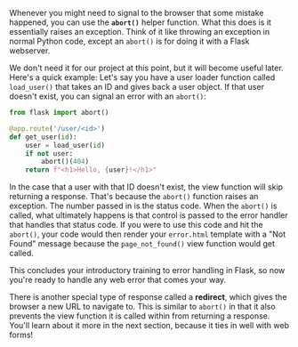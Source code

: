Whenever you might need to signal to the browser that some mistake happened, you can use the **`abort()`** helper function. What this does is it essentially raises an exception. Think of it like throwing an exception in normal Python code, except an `abort()` is for doing it with a Flask webserver.

We don't need it for our project at this point, but it will become useful later. Here's a quick example: Let's say you have a user loader function called `load_user()` that takes an ID and gives back a user object. If that user doesn't exist, you can signal an error with an `abort()`:

```python
from flask import abort()

@app.route('/user/<id>')
def get_user(id):
    user = load_user(id)
    if not user:
        abort()(404)
    return f"<h1>Hello, {user}!</h1>"
```

In the case that a user with that ID doesn't exist, the view function will skip returning a response. That's because the `abort()` function raises an exception. The number passed in is the status code. When the `abort()` is called, what ultimately happens is that control is passed to the error handler that handles that status code. If you were to use this code and hit the `abort()`, your code would then render your `error.html` template with a "Not Found" message because the `page_not_found()` view function would get called.

This concludes your introductory training to error handling in Flask, so now you're ready to handle any web error that comes your way.

There is another special type of response called a **redirect**, which gives the browser a new URL to navigate to. This is similar to `abort()` in that it also prevents the view function it is called within from returning a response. You'll learn about it more in the next section, because it ties in well with web forms!